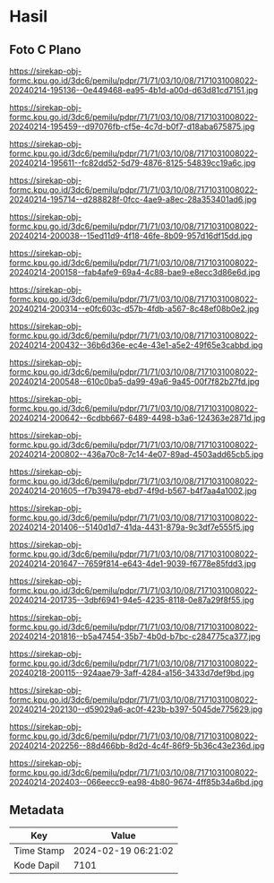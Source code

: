 # Hasil

## Foto C Plano

https://sirekap-obj-formc.kpu.go.id/3dc6/pemilu/pdpr/71/71/03/10/08/7171031008022-20240214-195136--0e449468-ea95-4b1d-a00d-d63d81cd7151.jpg

https://sirekap-obj-formc.kpu.go.id/3dc6/pemilu/pdpr/71/71/03/10/08/7171031008022-20240214-195459--d97076fb-cf5e-4c7d-b0f7-d18aba675875.jpg

https://sirekap-obj-formc.kpu.go.id/3dc6/pemilu/pdpr/71/71/03/10/08/7171031008022-20240214-195611--fc82dd52-5d79-4876-8125-54839cc19a6c.jpg

https://sirekap-obj-formc.kpu.go.id/3dc6/pemilu/pdpr/71/71/03/10/08/7171031008022-20240214-195714--d288828f-0fcc-4ae9-a8ec-28a353401ad6.jpg

https://sirekap-obj-formc.kpu.go.id/3dc6/pemilu/pdpr/71/71/03/10/08/7171031008022-20240214-200038--15ed11d9-4f18-46fe-8b09-957d16df15dd.jpg

https://sirekap-obj-formc.kpu.go.id/3dc6/pemilu/pdpr/71/71/03/10/08/7171031008022-20240214-200158--fab4afe9-69a4-4c88-bae9-e8ecc3d86e6d.jpg

https://sirekap-obj-formc.kpu.go.id/3dc6/pemilu/pdpr/71/71/03/10/08/7171031008022-20240214-200314--e0fc603c-d57b-4fdb-a567-8c48ef08b0e2.jpg

https://sirekap-obj-formc.kpu.go.id/3dc6/pemilu/pdpr/71/71/03/10/08/7171031008022-20240214-200432--36b6d36e-ec4e-43e1-a5e2-49f65e3cabbd.jpg

https://sirekap-obj-formc.kpu.go.id/3dc6/pemilu/pdpr/71/71/03/10/08/7171031008022-20240214-200548--610c0ba5-da99-49a6-9a45-00f7f82b27fd.jpg

https://sirekap-obj-formc.kpu.go.id/3dc6/pemilu/pdpr/71/71/03/10/08/7171031008022-20240214-200642--6cdbb667-6489-4498-b3a6-124363e2871d.jpg

https://sirekap-obj-formc.kpu.go.id/3dc6/pemilu/pdpr/71/71/03/10/08/7171031008022-20240214-200802--436a70c8-7c14-4e07-89ad-4503add65cb5.jpg

https://sirekap-obj-formc.kpu.go.id/3dc6/pemilu/pdpr/71/71/03/10/08/7171031008022-20240214-201605--f7b39478-ebd7-4f9d-b567-b4f7aa4a1002.jpg

https://sirekap-obj-formc.kpu.go.id/3dc6/pemilu/pdpr/71/71/03/10/08/7171031008022-20240214-201406--5140d1d7-41da-4431-879a-9c3df7e555f5.jpg

https://sirekap-obj-formc.kpu.go.id/3dc6/pemilu/pdpr/71/71/03/10/08/7171031008022-20240214-201647--7659f814-e643-4de1-9039-f6778e85fdd3.jpg

https://sirekap-obj-formc.kpu.go.id/3dc6/pemilu/pdpr/71/71/03/10/08/7171031008022-20240214-201735--3dbf6941-94e5-4235-8118-0e87a29f8f55.jpg

https://sirekap-obj-formc.kpu.go.id/3dc6/pemilu/pdpr/71/71/03/10/08/7171031008022-20240214-201816--b5a47454-35b7-4b0d-b7bc-c284775ca377.jpg

https://sirekap-obj-formc.kpu.go.id/3dc6/pemilu/pdpr/71/71/03/10/08/7171031008022-20240218-200115--924aae79-3aff-4284-a156-3433d7def9bd.jpg

https://sirekap-obj-formc.kpu.go.id/3dc6/pemilu/pdpr/71/71/03/10/08/7171031008022-20240214-202130--d59029a6-ac0f-423b-b397-5045de775629.jpg

https://sirekap-obj-formc.kpu.go.id/3dc6/pemilu/pdpr/71/71/03/10/08/7171031008022-20240214-202256--88d466bb-8d2d-4c4f-86f9-5b36c43e236d.jpg

https://sirekap-obj-formc.kpu.go.id/3dc6/pemilu/pdpr/71/71/03/10/08/7171031008022-20240214-202403--066eecc9-ea98-4b80-9674-4ff85b34a6bd.jpg


## Metadata

| Key        | Value               |
| ---------- | ------------------- |
| Time Stamp | 2024-02-19 06:21:02 |
| Kode Dapil | 7101                |



